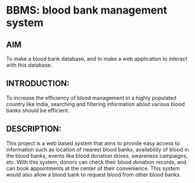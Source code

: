 # BBMS: blood bank management system

## AIM
To make a blood bank database, and to make a web application to interact with this database.

## INTRODUCTION:
To increase the efficiency of blood management in a highly populated country like India, searching and filtering information about various blood banks should be efficient.

## DESCRIPTION:
This project is a web based system that aims to provide easy access to information such as location of nearest blood banks, availability of blood in the blood banks, events like blood donation drives, awareness campaigns, etc. With this system, donors can check their blood donation records, and can book appointments at the center of their convenience. This system would also allow a blood bank to request blood from other blood banks.
